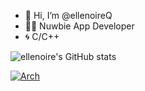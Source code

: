 - 👋 Hi, I’m @ellenoireQ
- 🧑‍💻 Nuwbie App Developer
- 🌀 C/C++

![ellenoire's GitHub stats](https://github-readme-stats.vercel.app/api?username=ellenoireQ&theme=dark&show_icons=true)

[![Arch](https://skillicons.dev/icons?i=linux,arch,windows,c,cpp&theme=dark)](https://skillicons.dev)

<!---
ellenoireQ/ellenoireQ is a ✨ special ✨ repository because its `README.md` (this file) appears on your GitHub profile.
You can click the Preview link to take a look at your changes.
--->
